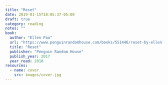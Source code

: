 ```yaml
---
title: "Reset"
date: 2019-01-15T18:05:37-05:00
draft: true
category: reading
notes: ""
book:
  author: "Ellen Pao"
  url: "https://www.penguinrandomhouse.com/books/551446/reset-by-ellen-pao/9780399591013/"
  title: "Reset"
  publisher: "Penguin Random House"
  publish_year: 2017
  year_read: 2018
resources:
  - name: cover
    src: images/cover.jpg
---
```


